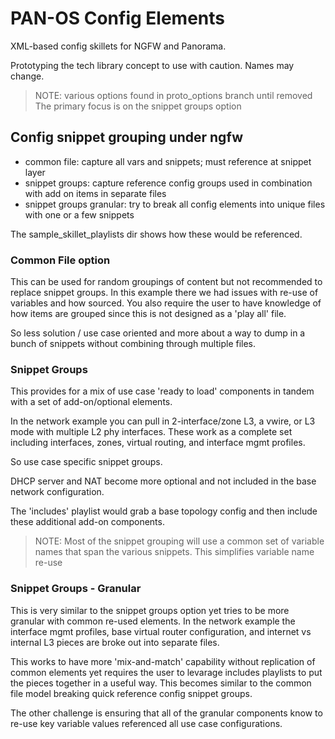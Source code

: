 # PAN-OS Config Elements

XML-based config skillets for NGFW and Panorama. 

Prototyping the tech library concept to use with caution. Names may change.

> NOTE: various options found in proto_options branch until removed
> The primary focus is on the snippet groups option


## Config snippet grouping under ngfw 

 * common file: capture all vars and snippets; must reference at snippet layer
 * snippet groups: capture reference config groups used in combination with
 add on items in separate files
 * snippet groups granular: try to break all config elements into unique files
 with one or a few snippets
 
 The sample_skillet_playlists dir shows how these would be referenced.
 
### Common File option

This can be used for random groupings of content but not recommended to replace
snippet groups. In this example there we had issues with re-use of variables and
how sourced. You also require the user to have knowledge of how items are
 grouped since this is not designed as a 'play all' file.
 
 So less solution / use case oriented and more about a way to dump in a bunch
 of snippets without combining through multiple files.
 
 ### Snippet Groups
 
 This provides for a mix of use case 'ready to load' components in tandem with
 a set of add-on/optional elements.
 
 In the network example you can pull in 2-interface/zone L3, a vwire, or
 L3 mode with multiple L2 phy interfaces. These work as a complete set including
 interfaces, zones, virtual routing, and interface mgmt profiles.
 
 So use case specific snippet groups.
 
 DHCP server and NAT become more optional and not included in the base network
 configuration.
 
 The 'includes' playlist would grab a base topology config and then include 
 these additional add-on components.
 
> NOTE: Most of the snippet grouping will use a common set of variable names
> that span the various snippets. This simplifies variable name re-use
 
 ### Snippet Groups - Granular
 
This is very similar to the snippet groups option yet tries to be more granular
with common re-used elements. In the network example the interface mgmt
 profiles, base virtual router configuration, and internet vs internal L3 pieces
 are broke out into separate files.
 
This works to have more 'mix-and-match' capability without replication of common
elements yet requires the user to levarage includes playlists to put the pieces 
together in a useful way. This becomes similar to the common file model breaking
quick reference config snippet groups.

The other challenge is ensuring that all of the granular components know to
re-use key variable values referenced all use case configurations.


